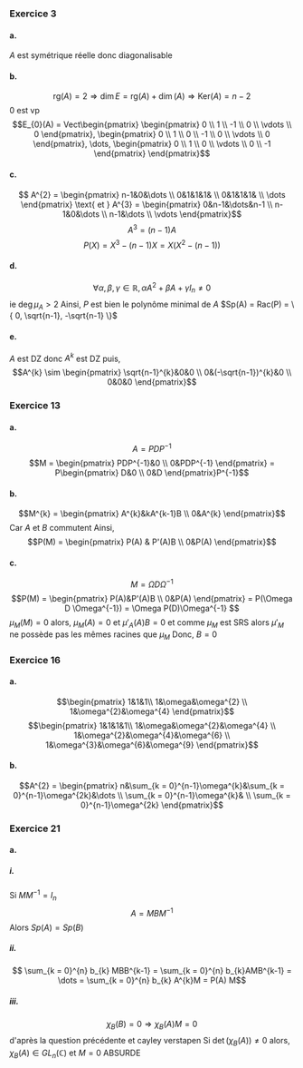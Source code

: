 ### Exercice 3
#### a.
$A$ est symétrique réelle donc diagonalisable

#### b.
$$\mathrm{rg}(A) = 2 \Rightarrow \dim  E = \mathrm{rg}(A) + \dim (A) \Rightarrow \mathrm{Ker}(A) = n-2$$
$0$ est vp
$$E_{0}(A) = Vect\begin{pmatrix}
\begin{pmatrix}
0 \\
1 \\
-1 \\
0 \\
\vdots \\
0
\end{pmatrix}, \begin{pmatrix}
0 \\
1 \\
0 \\
-1 \\
0 \\
\vdots \\
0
\end{pmatrix}, \dots, \begin{pmatrix}
0 \\
1 \\
0 \\
\vdots \\
0 \\
-1
\end{pmatrix}
\end{pmatrix}$$

#### c.
$$ A^{2} = \begin{pmatrix}
n-1&0&\dots \\
0&1&1&1& \\
0&1&1&1& \\
\dots
\end{pmatrix} \text{ et } A^{3} = \begin{pmatrix}
0&n-1&\dots&n-1 \\
n-1&0&\dots \\
n-1&\dots \\
\vdots
\end{pmatrix}$$
$$A^{3} = (n-1)A$$
$$P(X) = X^{3} -(n-1)X = X(X^{2}-(n-1))$$

#### d.
$$\forall \alpha, \beta, \gamma \in \mathbb{R}, \alpha A^{2}+ \beta A + \gamma I_{n} \neq 0$$
ie $\deg \mu_{A} > 2$
Ainsi, $P$ est bien le polynôme minimal de $A$
$Sp(A) = Rac(P) = \{ 0, \sqrt{n-1}, -\sqrt{n-1} \}$
#### e.
$A$ est DZ donc $A^{k}$ est DZ puis, 
$$A^{k} \sim \begin{pmatrix}
\sqrt{n-1}^{k}&0&0 \\
0&(-\sqrt{n-1})^{k}&0 \\
0&0&0
\end{pmatrix}$$

### Exercice 13
#### a.
$$A = PDP^{-1} $$
$$M = \begin{pmatrix}
PDP^{-1}&0 \\
0&PDP^{-1}
\end{pmatrix} = P\begin{pmatrix}
D&0 \\
0&D
\end{pmatrix}P^{-1}$$

#### b.
$$M^{k} = \begin{pmatrix}
A^{k}&kA^{k-1}B \\
0&A^{k}
\end{pmatrix}$$
Car $A$ et $B$ commutent
Ainsi,
$$P(M) = \begin{pmatrix}
P(A) & P'(A)B \\
0&P(A)
\end{pmatrix}$$

#### c.
$$M = \Omega D \Omega^{-1}$$
$$P(M) = \begin{pmatrix}
P(A)&P'(A)B \\
0&P(A)
\end{pmatrix} = P(\Omega D \Omega^{-1}) = \Omega P(D)\Omega^{-1} $$
$\mu_{M}(M) = 0$ alors, $\mu_{M}(A) = 0$ et $\mu'_{A}(A)B = 0$ et comme $\mu_{M}$ est SRS alors $\mu'_{M}$ ne possède pas les mêmes racines que $\mu_{M}$
Donc, $B=0$


### Exercice 16
#### a.
$$\begin{pmatrix}
1&1&1\\
1&\omega&\omega^{2} \\
1&\omega^{2}&\omega^{4}
\end{pmatrix}$$
$$\begin{pmatrix}
1&1&1&1\\
1&\omega&\omega^{2}&\omega^{4} \\
1&\omega^{2}&\omega^{4}&\omega^{6} \\
1&\omega^{3}&\omega^{6}&\omega^{9}
\end{pmatrix}$$
#### b.
$$A^{2} = \begin{pmatrix}
n&\sum_{k = 0}^{n-1}\omega^{k}&\sum_{k = 0}^{n-1}\omega^{2k}&\dots \\
\sum_{k = 0}^{n-1}\omega^{k}& \\
\sum_{k = 0}^{n-1}\omega^{2k}
\end{pmatrix}$$

### Exercice 21
#### a. 
##### i.
Si $MM^{-1} = I_{n}$
$$A = MBM^{-1}$$
Alors $Sp(A) = Sp(B)$

##### ii.
$$ \sum_{k = 0}^{n} b_{k} MBB^{k-1} = \sum_{k = 0}^{n} b_{k}AMB^{k-1} = \dots = \sum_{k = 0}^{n} b_{k} A^{k}M = P(A) M$$

##### iii.
$$\chi_{B}(B) = 0 \Rightarrow \chi_{B}(A) M = 0$$
d'après la question précédente et cayley verstapen
Si $\det(\chi_{B}(A) )\neq 0$ alors, $\chi_{B}(A) \in GL_{n}(\mathbb{C})$ et $M = 0$ ABSURDE
